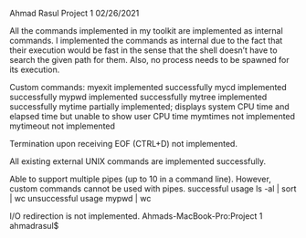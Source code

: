 Ahmad Rasul
Project 1
02/26/2021

All the commands implemented in my toolkit are implemented as internal commands. I implemented the
commands as internal due to the fact that their execution would be fast in the sense that the shell
doesn’t have to search the given path for them. Also, no process needs to be spawned for its execution.

Custom commands:
  myexit      implemented successfully
  mycd        implemented successfully
  mypwd       implemented successfully
  mytree      implemented successfully
  mytime      partially implemented; displays system CPU time and elapsed time but unable to show user CPU time
  mymtimes    not implemented
  mytimeout   not implemented

Termination upon receiving EOF (CTRL+D) not implemented.

All existing external UNIX commands are implemented successfully.

Able to support multiple pipes (up to 10 in a command line). However, custom commands cannot be used with pipes.
  successful usage      ls -al | sort | wc
  unsuccessful usage    mypwd | wc

I/O redirection is not implemented.
Ahmads-MacBook-Pro:Project 1 ahmadrasul$ 
